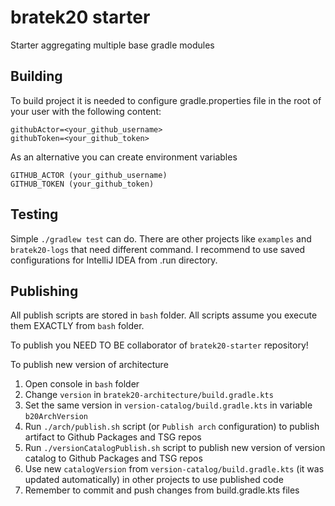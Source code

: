 # bratek20 starter

Starter aggregating multiple base gradle modules

## Building

To build project it is needed to configure gradle.properties file in the root of your user with the following content:
```
githubActor=<your_github_username>
githubToken=<your_github_token>
```
As an alternative you can create environment variables
```
GITHUB_ACTOR (your_github_username) 
GITHUB_TOKEN (your_github_token)
```

## Testing

Simple `./gradlew test` can do. There are other projects like `examples` and `bratek20-logs` that need different command.
I recommend to use saved configurations for IntelliJ IDEA from .run directory.

## Publishing

All publish scripts are stored in `bash` folder. All scripts assume you execute them EXACTLY from `bash` folder.

To publish you NEED TO BE collaborator of `bratek20-starter` repository!

To publish new version of architecture
1. Open console in `bash` folder
2. Change `version` in `bratek20-architecture/build.gradle.kts`
3. Set the same version in `version-catalog/build.gradle.kts` in variable `b20ArchVersion`
4. Run `./arch/publish.sh` script (or `Publish arch` configuration) to publish artifact to Github Packages and TSG repos
5. Run `./versionCatalogPublish.sh` script to publish new version of version catalog to Github Packages and TSG repos
6. Use new `catalogVersion` from `version-catalog/build.gradle.kts` (it was updated automatically) in other projects to use published code
7. Remember to commit and push changes from build.gradle.kts files
